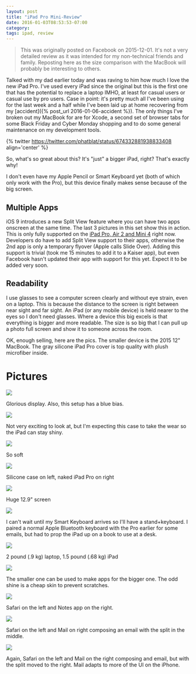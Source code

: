 ```yaml
---
layout: post
title: "iPad Pro Mini-Review"
date: 2016-01-03T08:53:53-07:00
category:
tags: ipad, review
---
```


> This was originally posted on Facebook on 2015-12-01. It's not a very detailed review as it was intended for my non-technical friends and family. Reposting here as the size comparison with the MacBook will probably be interesting to others.

Talked with my dad earlier today and was raving to him how much I love the new iPad Pro. I've used every iPad since the original but this is the first one that has the potential to replace a laptop IMHO, at least for casual users or casual use by pro users. Case in point: it's pretty much all I've been using for the last week and a half while I've been laid up at home recovering from my [accident]({% post_url 2016-01-06-accident %}). The only things I've broken out my MacBook for are for Xcode, a second set of browser tabs for some Black Friday and Cyber Monday shopping and to do some general maintenance on my development tools.

{% twitter https://twitter.com/phatblat/status/674332881938833408 align='center' %}

So, what's so great about this? It's "just" a bigger iPad, right? That's exactly why!

I don't even have my Apple Pencil or Smart Keyboard yet (both of which only work with the Pro), but this device finally makes sense because of the big screen.

## Multiple Apps

iOS 9 introduces a new Split View feature where you can have two apps onscreen at the same time. The last 3 pictures in this set show this in action. This is only fully supported on the [iPad Pro, Air 2 and Mini 4](http://gadgets.ndtv.com/mobiles/features/ios-9-how-to-use-split-screen-multitasking-and-picture-in-picture-741244?site=classic) right now. Developers do have to add Split View support to their apps, otherwise the 2nd app is only a temporary flyover (Apple calls Slide Over). Adding this support is trivial (took me 15 minutes to add it to a Kaiser app), but even Facebook hasn't updated their app with support for this yet. Expect it to be added very soon.

## Readability

I use glasses to see a computer screen clearly and without eye strain, even on a laptop. This is because the distance to the screen is right between near sight and far sight. An iPad (or any mobile device) is held nearer to the eyes so I don't need glasses. Where a device this big excels is that everything is bigger and more readable. The size is so big that I can pull up a photo full screen and show it to someone across the room.

OK, enough selling, here are the pics. The smaller device is the 2015 12" MacBook. The gray silicone iPad Pro cover is top quality with plush microfiber inside.

# Pictures

![](/images/ipro-review-01.jpg)

Glorious display. Also, this setup has a blue bias.

![](/images/ipro-review-02.jpg)

Not very exciting to look at, but I'm expecting this case to take the wear so the iPad can stay shiny.

![](/images/ipro-review-03.jpg)

So soft

![](/images/ipro-review-04.jpg)

Silicone case on left, naked iPad Pro on right

![](/images/ipro-review-05.jpg)

Huge 12.9" screen

![](/images/ipro-review-06.jpg)

I can't wait until my Smart Keyboard arrives so I'll have a stand+keyboard. I paired a normal Apple Bluetooth keyboard with the Pro earlier for some emails, but had to prop the iPad up on a book to use at a desk.

![](/images/ipro-review-07.jpg)

2 pound (.9 kg) laptop, 1.5 pound (.68 kg) iPad

![](/images/ipro-review-08.jpg)

The smaller one can be used to make apps for the bigger one. The odd shine is a cheap skin to prevent scratches.

![](/images/ipro-review-09.jpg)

Safari on the left and Notes app on the right.

![](/images/ipro-review-10.jpg)

Safari on the left and Mail on right composing an email with the split in the middle.

![](/images/ipro-review-11.png)

Again, Safari on the left and Mail on the right composing and email, but with the split moved to the right. Mail adapts to more of the UI on the iPhone.
